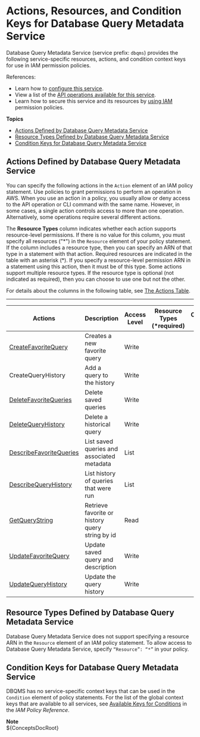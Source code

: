 # Actions, Resources, and Condition Keys for Database Query Metadata Service<a name="list_databasequerymetadataservice"></a>

Database Query Metadata Service \(service prefix: `dbqms`\) provides the following service\-specific resources, actions, and condition context keys for use in IAM permission policies\.

References:
+ Learn how to [configure this service](https://docs.aws.amazon.com/qldb/latest/developerguide/dbqms-api.html)\.
+ View a list of the [API operations available for this service](https://docs.aws.amazon.com/qldb/latest/developerguide/dbqms-api.html)\.
+ Learn how to secure this service and its resources by [using IAM](https://docs.aws.amazon.com/qldb/latest/developerguide/dbqms-api.html) permission policies\.

**Topics**
+ [Actions Defined by Database Query Metadata Service](#databasequerymetadataservice-actions-as-permissions)
+ [Resource Types Defined by Database Query Metadata Service](#databasequerymetadataservice-resources-for-iam-policies)
+ [Condition Keys for Database Query Metadata Service](#databasequerymetadataservice-policy-keys)

## Actions Defined by Database Query Metadata Service<a name="databasequerymetadataservice-actions-as-permissions"></a>

You can specify the following actions in the `Action` element of an IAM policy statement\. Use policies to grant permissions to perform an operation in AWS\. When you use an action in a policy, you usually allow or deny access to the API operation or CLI command with the same name\. However, in some cases, a single action controls access to more than one operation\. Alternatively, some operations require several different actions\.

The **Resource Types** column indicates whether each action supports resource\-level permissions\. If there is no value for this column, you must specify all resources \("\*"\) in the `Resource` element of your policy statement\. If the column includes a resource type, then you can specify an ARN of that type in a statement with that action\. Required resources are indicated in the table with an asterisk \(\*\)\. If you specify a resource\-level permission ARN in a statement using this action, then it must be of this type\. Some actions support multiple resource types\. If the resource type is optional \(not indicated as required\), then you can choose to use one but not the other\.

For details about the columns in the following table, see [The Actions Table](reference_policies_actions-resources-contextkeys.md#actions_table)\.


****  

| Actions | Description | Access Level | Resource Types \(\*required\) | Condition Keys | Dependent Actions | 
| --- | --- | --- | --- | --- | --- | 
|   [ CreateFavoriteQuery ](https://docs.aws.amazon.com/qldb/latest/developerguide/dbqms-api.html#CreateFavoriteQuery)  | Creates a new favorite query | Write |  |  |  | 
|   CreateQueryHistory  | Add a query to the history | Write |  |  |  | 
|   [ DeleteFavoriteQueries ](https://docs.aws.amazon.com/qldb/latest/developerguide/dbqms-api.html#DeleteFavoriteQueries)  | Delete saved queries | Write |  |  |  | 
|   [ DeleteQueryHistory ](https://docs.aws.amazon.com/qldb/latest/developerguide/dbqms-api.html#DeleteQueryHistory)  | Delete a historical query | Write |  |  |  | 
|   [ DescribeFavoriteQueries ](https://docs.aws.amazon.com/qldb/latest/developerguide/dbqms-api.html#DescribeFavoriteQueries)  | List saved queries and associated metadata | List |  |  |  | 
|   [ DescribeQueryHistory ](https://docs.aws.amazon.com/qldb/latest/developerguide/dbqms-api.html#DescribeQueryHistory)  | List history of queries that were run | List |  |  |  | 
|   [ GetQueryString ](https://docs.aws.amazon.com/qldb/latest/developerguide/dbqms-api.html#GetQueryString)  | Retrieve favorite or history query string by id | Read |  |  |  | 
|   [ UpdateFavoriteQuery ](https://docs.aws.amazon.com/qldb/latest/developerguide/dbqms-api.html#UpdateFavoriteQuery)  | Update saved query and description | Write |  |  |  | 
|   [ UpdateQueryHistory ](https://docs.aws.amazon.com/qldb/latest/developerguide/dbqms-api.html#UpdateQueryHistory)  | Update the query history | Write |  |  |  | 

## Resource Types Defined by Database Query Metadata Service<a name="databasequerymetadataservice-resources-for-iam-policies"></a>

Database Query Metadata Service does not support specifying a resource ARN in the `Resource` element of an IAM policy statement\. To allow access to Database Query Metadata Service, specify `“Resource”: “*”` in your policy\.

## Condition Keys for Database Query Metadata Service<a name="databasequerymetadataservice-policy-keys"></a>

DBQMS has no service\-specific context keys that can be used in the `Condition` element of policy statements\. For the list of the global context keys that are available to all services, see [Available Keys for Conditions](reference_policies_condition-keys.html#AvailableKeys) in the *IAM Policy Reference*\.

**Note**  
$\{ConceptsDocRoot\}